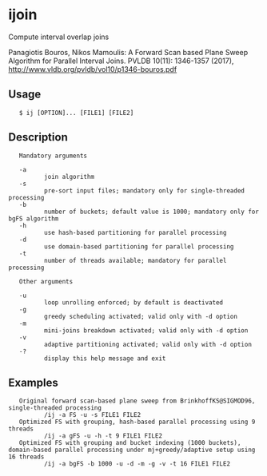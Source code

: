 # ijoin
Compute interval overlap joins

Panagiotis Bouros, Nikos Mamoulis: A Forward Scan based Plane Sweep Algorithm for Parallel Interval Joins. PVLDB 10(11): 1346-1357 (2017), http://www.vldb.org/pvldb/vol10/p1346-bouros.pdf

## Usage
       $ ij [OPTION]... [FILE1] [FILE2]

## Description
       Mandatory arguments

       -a
              join algorithm
       -s
              pre-sort input files; mandatory only for single-threaded processing
       -b
              number of buckets; default value is 1000; mandatory only for bgFS algorithm
       -h
              use hash-based partitioning for parallel processing
       -d
              use domain-based partitioning for parallel processing
       -t
              number of threads available; mandatory for parallel processing

       Other arguments

       -u
              loop unrolling enforced; by default is deactivated
       -g
              greedy scheduling activated; valid only with -d option
       -m
              mini-joins breakdown activated; valid only with -d option
       -v
              adaptive partitioning activated; valid only with -d option
       -?
              display this help message and exit

## Examples
       Original forward scan-based plane sweep from BrinkhoffKS@SIGMOD96, single-threaded processing
              /ij -a FS -u -s FILE1 FILE2
       Optimized FS with grouping, hash-based parallel processing using 9 threads
              /ij -a gFS -u -h -t 9 FILE1 FILE2
       Optimized FS with grouping and bucket indexing (1000 buckets), domain-based parallel processing under mj+greedy/adaptive setup using 16 threads
              /ij -a bgFS -b 1000 -u -d -m -g -v -t 16 FILE1 FILE2
